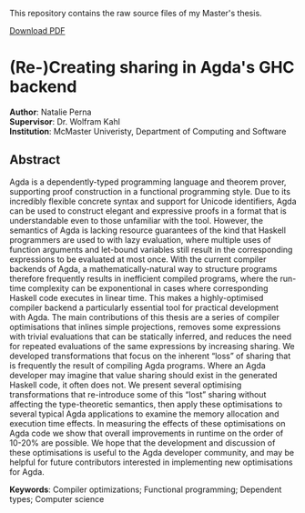 This repository contains the raw source files of my Master's thesis.

[Download PDF](https://macsphere.mcmaster.ca/handle/11375/22177)

# (Re-)Creating sharing in Agda's GHC backend
**Author**: Natalie Perna\
**Supervisor**: Dr. Wolfram Kahl\
**Institution**: McMaster Univeristy, Department of Computing and Software

## Abstract
Agda is a dependently-typed programming language and theorem prover, supporting proof construction in a functional programming style. Due to its incredibly flexible concrete syntax and support for Unicode identifiers, Agda can be used to construct elegant and expressive proofs in a format that is understandable even to those unfamiliar with the tool. However, the semantics of Agda is lacking resource guarantees of the kind that Haskell programmers are used to with lazy evaluation, where multiple uses of function arguments and let-bound variables still result in the corresponding expressions to be evaluated at most once. With the current compiler backends of Agda, a mathematically-natural way to structure programs therefore frequently results in inefficient compiled programs, where the run-time complexity can be exponentional in cases where corresponding Haskell code executes in linear time. This makes a highly-optimised compiler backend a particularly essential tool for practical development with Agda. The main contributions of this thesis are a series of compiler optimisations that inlines simple projections, removes some expressions with trivial evaluations that can be statically inferred, and reduces the need for repeated evaluations of the same expressions by increasing sharing. We developed transformations that focus on the inherent “loss” of sharing that is frequently the result of compiling Agda programs. Where an Agda developer may imagine that value sharing should exist in the generated Haskell code, it often does not. We present several optimising transformations that re-introduce some of this “lost” sharing without affecting the type-theoretic semantics, then apply these optimisations to several typical Agda applications to examine the memory allocation and execution time effects. In measuring the effects of these optimisations on Agda code we show that overall improvements in runtime on the order of 10-20% are possible. We hope that the development and discussion of these optimisations is useful to the Agda developer community, and may be helpful for future contributors interested in implementing new optimisations for Agda.

**Keywords**: Compiler optimizations; Functional programming; Dependent types; Computer science
